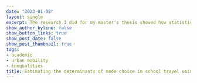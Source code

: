 ```yaml
---
date: "2023-01-08"
layout: single
excerpt: The research I did for my master's thesis showed how statistical models can be used to tell us about factors that influence choice of travel mode in school trips.      
show_author_byline: false
show_button_links: true
show_post_date: false
show_post_thumbnail: true
tags:
- academic
- urban mobility
- inequalities
title: Estimating the determinants of mode choice in school travel using Multilevel Mutinomial Logit Models
---
```

